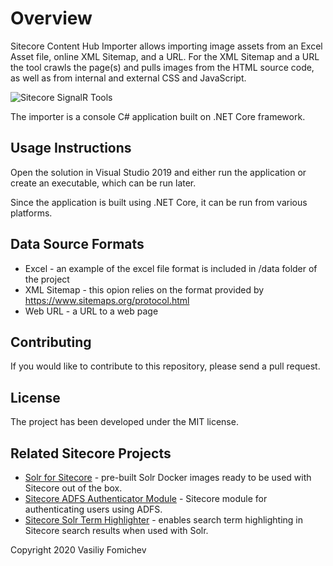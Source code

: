 Overview
===================================

Sitecore Content Hub Importer allows importing image assets from an Excel Asset file, online XML Sitemap, and a URL. For the XML Sitemap and a URL the tool crawls the page(s) and pulls images from the HTML source code, as well as from internal and external CSS and JavaScript.

![Sitecore SignalR Tools](http://www.cmsbestpractices.com/wp-content/uploads/2015/07/sitecore-signalr-tools-logo.png)

The importer is a console C# application built on .NET Core framework.


Usage Instructions
-----------------------------------------
Open the solution in Visual Studio 2019 and either run the application or create an executable, which can be run later. 

Since the application is built using .NET Core, it can be run from various platforms.


Data Source Formats
---------------------------------------

- Excel - an example of the excel file format is included in /data folder of the project
- XML Sitemap - this opion relies on the format provided by https://www.sitemaps.org/protocol.html
- Web URL - a URL to a web page


Contributing
----------------------
If you would like to contribute to this repository, please send a pull request.


License
------------
The project has been developed under the MIT license.


Related Sitecore Projects
--------------------------------
- [Solr for Sitecore](https://github.com/vasiliyfomichev/solr-for-sitecore) - pre-built Solr Docker images ready to be used with Sitecore out of the box.
- [Sitecore ADFS Authenticator Module](https://github.com/vasiliyfomichev/Sitecore-ADFS-Authenticator-Module) - Sitecore module for authenticating users using ADFS.
- [Sitecore Solr Term Highlighter](https://github.com/vasiliyfomichev/Sitecore-Solr-Search-Term-Highlight) - enables search term highlighting in Sitecore search results when used with Solr.



Copyright 2020 Vasiliy Fomichev
